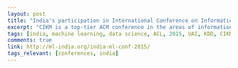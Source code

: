 ```yaml
---
layout: post
title: "India's participation in International Conference on Information and Knowledge Management (CIKM 2015)"
excerpt: "CIKM is a top-tier ACM conference in the areas of information retrieval, knowledge management and databases. Since 1992, it has successfully brought together leading researchers and developers from the three communities, with the purpose of identifying challenging problems facing the development of advanced knowledge and information systems, and shaping future research directions through the publication of high quality, applied and theoretical research findings."
tags: [india, machine learning, data science, ACL, 2015, UAI, KDD, CIKM]
comments: true
link: http://ml-india.org/india-ml-conf-2015/
tags_relevant: [conferences, india]
---
```

